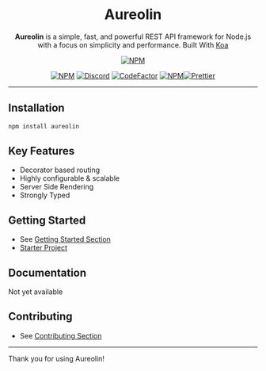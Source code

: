 <div align=center>

# Aureolin
**Aureolin** is a simple, fast, and powerful REST API framework for Node.js with a focus on simplicity and performance. Built With [Koa](https://github.com/koajs/koa)

[![NPM](https://img.shields.io/badge/Available%20On-NPM-lightgrey.svg?logo=npm&logoColor=339933&labelColor=white&style=flat-square)](https://npmjs.com/package/aureolin)

[![NPM](https://img.shields.io/npm/l/aureolin?style=flat-square&label=License)](https://github.com/AlenSaito1/Aureolin/blob/master/LICENSE) [![Discord](https://img.shields.io/discord/898177582829285387?label=Discord&style=flat-square)](https://discord.gg/3Pg2Nw2vjn) [![CodeFactor](https://img.shields.io/codefactor/grade/github/alensaito1/aureolin?style=flat-square&label=Code%20Quality)](https://www.codefactor.io/repository/github/alensaito1/aureolin) [![NPM](https://img.shields.io/npm/dw/aureolin?style=flat-square&label=Downloads)](https://npmjs.com/package/aureolin)[![Prettier](https://img.shields.io/badge/Code_Style-Prettier-ff69b4.svg?style=flat-square)](https://github.com/prettier/prettier)


</div>

----

## Installation

```sh
npm install aureolin
```

## Key Features

- Decorator based routing
- Highly configurable & scalable
- Server Side Rendering
- Strongly Typed


## Getting Started 

- See [Getting Started Section](https://github.com/alensaito1/aureolin/blob/master/docs/Getting-Started.md)
- [Starter Project](https://github.com/AlenSaito1/Aureolin-starter)

## Documentation

Not yet available

## Contributing 

- See [Contributing Section](https://github.com/alensaito1/aureolin/blob/master/CONTRIBUTING.md)



---
Thank you for using Aureolin!














